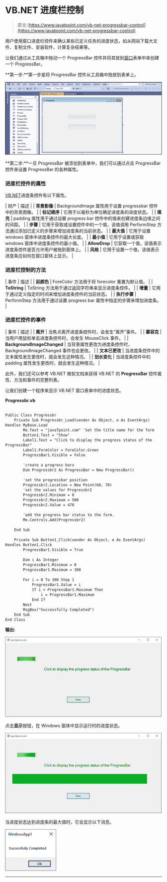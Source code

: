 # VB.NET 进度栏控制

> 原文:[https://www.javatpoint.com/vb-net-progressbar-control](https://www.javatpoint.com/vb-net-progressbar-control)

用户使用窗口进度栏控件来确认某些已定义任务的进度状态，如从网站下载大文件、复制文件、安装软件、计算复杂结果等。

让我们通过从工具箱中拖动一个 ProgressBar 控件并将其放到[窗口](https://www.javatpoint.com/windows)表单中来创建一个 ProgressBar。

**第一步:**第一步是将 ProgressBar 控件从工具箱中拖放到表单上。

![VB.NET ProgressBar Control](img/1c94b11d554e42560147e9257b02c6b0.png)

**第二步:**一旦 ProgressBar 被添加到表单中，我们可以通过点击 ProgressBar 控件来设置 ProgressBar 的各种属性。

### 进度栏控件的属性

[VB.NET](https://www.javatpoint.com/vb-net)进度条控件有以下属性。

| 财产 | 描述 |
| **背景影像** | BackgroundImage 属性用于设置 progressbar 控件中的背景图像。 |
| **标记顺序** | 它用于以毫秒为单位确定进度条的进度状态。 |
| **填充** | padding 属性用于通过设置 progress bar 控件中的值来创建进度条边缘之间的间距。 |
| **步骤** | 它用于获取或设置控件中的一个值，该值调用 PerformStep 方法通过添加已定义的步骤来增加进度条的当前状态。 |
| **最大值** | 它用于设置 windows 窗体中进度条控件的最大长度。 |
| **最小值** | 它用于设置或获取 windows 窗体中进度条控件的最小值。 |
| **AllowDrop** | 它获取一个值，该值表示进度条控件是否允许用户被拖到窗体上。 |
| **风格** | 它用于设置一个值，该值表示进度条应如何在窗口窗体上显示。 |

### 进度栏控制的方法

| 事件 | 描述 |
| **前颜色** | ForeColor 方法用于将 forecolor 重置为默认值。 |
| **ToString** | ToString 方法用于通过返回字符串来显示进度条控件。 |
| **增量** | 它用于通过定义指定的时间来增加进度条控件的当前状态。 |
| **执行步骤** | PerformStep 方法用于通过设置 progress bar 属性中指定的步骤来增加进度条。 |

### 进度栏控件的事件

| 事件 | 描述 |
| **离开** | 当焦点离开进度条控件时，会发生“离开”事件。 |
| **慕容克** | 当用户用鼠标单击进度条控件时，会发生 MouseClick 事件。 |
| **BackgroundImageChanged** | 当背景属性更改为进度条控件时，BackgroundImageChanged 事件也会更改。 |
| **文本已更改** | 当进度条控件中的文本属性发生更改时，就会发生这种情况。 |
| **划水变化** | 当进度条控件中的 padding 属性发生更改时，就会发生这种情况。 |

此外，我们还可以参考 VB.NET 微软文档来获得 VB.NET 的 **ProgressBar** 控件属性、方法和事件的完整列表。

让我们创建一个程序来显示 VB.NET 窗口表单中的进度状态。

**Progressbr.vb**

```

Public Class Progressbr
    Private Sub Progressbr_Load(sender As Object, e As EventArgs) Handles MyBase.Load
        Me.Text = "javaTpoint.com" 'Set the title name for the form
        Button1.Text = "Show"
        Label1.Text = "Click to display the progress status of the ProgressBar"
        Label1.ForeColor = ForeColor.Green
        ProgressBar1.Visible = False

        'create a progress bars
        Dim Progressbr2 As ProgressBar = New ProgressBar()

        'set the progressbar position
        Progressbr2.Location = New Point(60, 70)
        'set the values for Progressbr2
        Progressbr2.Minimum = 0
        Progressbr2.Maximum = 500
        Progressbr2.Value = 470

        'add the progress bar status to the form.
        Me.Controls.Add(Progressbr2)

    End Sub

    Private Sub Button1_Click(sender As Object, e As EventArgs) Handles Button1.Click
        ProgressBar1.Visible = True

        Dim i As Integer
        ProgressBar1.Minimum = 0
        ProgressBar1.Maximum = 300

        For i = 0 To 300 Step 1
            ProgressBar1.Value = i
            If i > ProgressBar1.Maximum Then
                i = ProgressBar1.Maximum
            End If
        Next
        MsgBox("Successfully Completed")
    End Sub
End Class

```

**输出:**

![VB.NET ProgressBar Control](img/41641465dd2b8f7d2b5499c3498145bd.png)

点击**显示**按钮，在 Windows 窗体中显示运行时的进度状态。

![VB.NET ProgressBar Control](img/a3dd38d35db449922cd4a43428f8a13b.png)

当进度状态达到进度条的最大值时，它会显示以下消息。

![VB.NET ProgressBar Control](img/83198ec82b82912541b47313b5cec5a9.png)

* * *